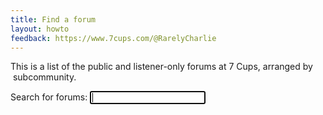 ```yaml
---
title: Find a forum
layout: howto
feedback: https://www.7cups.com/@RarelyCharlie
---
```

<link rel="stylesheet" href="https://cdnjs.cloudflare.com/ajax/libs/font-awesome/5.10.2/css/all.min.css">
<style>{% include forummap.css %}</style>
<script src="https://code.jquery.com/jquery-3.5.0.min.js" crossorigin="anonymous"></script>
<script>{% include forumdata.js %}</script>
<script>{% include forummap.js %}</script>
<p>This is a list of the public and listener-only forums at 7 Cups, arranged by <i class="fas fa-user-friends"></i>&nbsp;subcommunity.</p>
<p><label for="search">Search for forums: <input id="search" autofocus></label></p>
<div id="results"></div>
<div id="map"></div>
